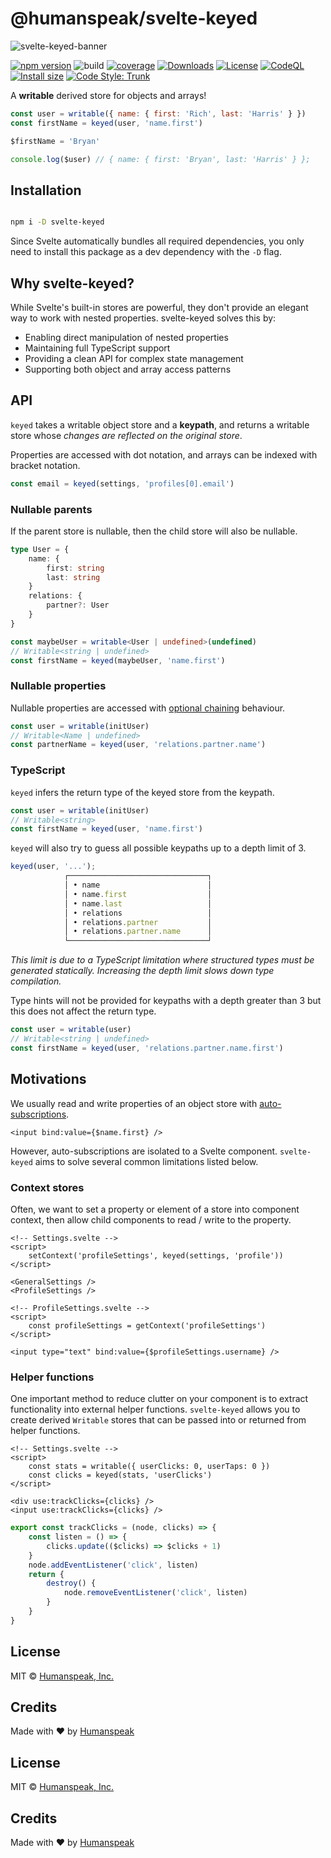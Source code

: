 # @humanspeak/svelte-keyed

![svelte-keyed-banner](https://user-images.githubusercontent.com/42545742/145455110-0d90603a-5fb3-453a-a9ea-7c4e3b443913.png)

[![npm version](http://img.shields.io/npm/v/@humanspeak/svelte-keyed.svg)](https://www.npmjs.com/package/humanspeak/svelte-keyed)
![build](https://img.shields.io/github/actions/workflow/status/humanspeak/svelte-keyed/npm-publish.yml)
[![coverage](https://coveralls.io/repos/github/humanspeak/svelte-keyed/badge.svg?branch=main)](https://coveralls.io/github/humanspeak/svelte-keyed?branch=main)
[![Downloads](https://img.shields.io/npm/dm/@humanspeak/svelte-keyed.svg)](https://www.npmjs.com/package/@humanspeak/svelte-keyed)
[![License](https://img.shields.io/npm/l/@humanspeak/svelte-keyed.svg)](https://github.com/humanspeak/svelte-keyed/blob/main/LICENSE)
[![CodeQL](https://github.com/humanspeak/svelte-keyed/actions/workflows/codeql.yml/badge.svg)](https://github.com/humanspeak/svelte-keyed/actions/workflows/codeql.yml)
[![Install size](https://packagephobia.com/badge?p=@humanspeak/svelte-keyed)](https://packagephobia.com/result?p=@humanspeak/svelte-keyed)
[![Code Style: Trunk](https://img.shields.io/badge/code%20style-trunk-blue.svg)](https://trunk.io)

A **writable** derived store for objects and arrays!

```js
const user = writable({ name: { first: 'Rich', last: 'Harris' } })
const firstName = keyed(user, 'name.first')

$firstName = 'Bryan'

console.log($user) // { name: { first: 'Bryan', last: 'Harris' } };
```

## Installation

```bash

npm i -D svelte-keyed

```

Since Svelte automatically bundles all required dependencies, you only need to install this package as a dev dependency with the `-D` flag.

## Why svelte-keyed?

While Svelte's built-in stores are powerful, they don't provide an elegant way to work with nested properties. svelte-keyed solves this by:

- Enabling direct manipulation of nested properties
- Maintaining full TypeScript support
- Providing a clean API for complex state management
- Supporting both object and array access patterns

## API

`keyed` takes a writable object store and a **keypath**, and returns a writable store whose _changes are reflected on the original store_.

Properties are accessed with dot notation, and arrays can be indexed with bracket notation.

```js
const email = keyed(settings, 'profiles[0].email')
```

### Nullable parents

If the parent store is nullable, then the child store will also be nullable.

```ts
type User = {
    name: {
        first: string
        last: string
    }
    relations: {
        partner?: User
    }
}

const maybeUser = writable<User | undefined>(undefined)
// Writable<string | undefined>
const firstName = keyed(maybeUser, 'name.first')
```

### Nullable properties

Nullable properties are accessed with [optional chaining](https://developer.mozilla.org/en-US/docs/Web/JavaScript/Reference/Operators/Optional_chaining) behaviour.

```ts
const user = writable(initUser)
// Writable<Name | undefined>
const partnerName = keyed(user, 'relations.partner.name')
```

### TypeScript

`keyed` infers the return type of the keyed store from the keypath.

```ts
const user = writable(initUser)
// Writable<string>
const firstName = keyed(user, 'name.first')
```

`keyed` will also try to guess all possible keypaths up to a depth limit of 3.

```ts
keyed(user, '...');
            ┌───────────────────────────────┐
            │ • name                        │
            │ • name.first                  │
            │ • name.last                   │
            │ • relations                   │
            │ • relations.partner           │
            │ • relations.partner.name      │
            └───────────────────────────────┘
```

_This limit is due to a TypeScript limitation where structured types must be generated statically. Increasing the depth limit slows down type compilation._

Type hints will not be provided for keypaths with a depth greater than 3 but this does not affect the return type.

```ts
const user = writable(user)
// Writable<string | undefined>
const firstName = keyed(user, 'relations.partner.name.first')
```

## Motivations

We usually read and write properties of an object store with [auto-subscriptions](https://svelte.dev/tutorial/auto-subscriptions).

```svelte
<input bind:value={$name.first} />
```

However, auto-subscriptions are isolated to a Svelte component. `svelte-keyed` aims to solve several common limitations listed below.

### Context stores

Often, we want to set a property or element of a store into component context, then allow child components to read / write to the property.

```svelte
<!-- Settings.svelte -->
<script>
    setContext('profileSettings', keyed(settings, 'profile'))
</script>

<GeneralSettings />
<ProfileSettings />
```

```svelte
<!-- ProfileSettings.svelte -->
<script>
    const profileSettings = getContext('profileSettings')
</script>

<input type="text" bind:value={$profileSettings.username} />
```

### Helper functions

One important method to reduce clutter on your component is to extract functionality into external helper functions. `svelte-keyed` allows you to create derived `Writable` stores that can be passed into or returned from helper functions.

```svelte
<!-- Settings.svelte -->
<script>
    const stats = writable({ userClicks: 0, userTaps: 0 })
    const clicks = keyed(stats, 'userClicks')
</script>

<div use:trackClicks={clicks} />
<input use:trackClicks={clicks} />
```

```js
export const trackClicks = (node, clicks) => {
    const listen = () => {
        clicks.update(($clicks) => $clicks + 1)
    }
    node.addEventListener('click', listen)
    return {
        destroy() {
            node.removeEventListener('click', listen)
        }
    }
}
```

## License

MIT © [Humanspeak, Inc.](LICENSE)

## Credits

Made with ♥ by [Humanspeak](https://humanspeak.com)

## License

MIT © [Humanspeak, Inc.](LICENSE)

## Credits

Made with ♥ by [Humanspeak](https://humanspeak.com)
